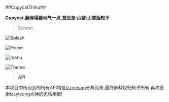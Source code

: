 ##CopycatZhihu##

**Copycat,翻译得接地气一点,意思是:山寨;山寨版知乎**


> Screen


![Splash](http://img.blog.csdn.net/20160804103913542)


![Home](http://img.blog.csdn.net/20160804103857307)


![menu](http://img.blog.csdn.net/20160804103906151)


![Theme](http://img.blog.csdn.net/20160804103923292)




> **API**

本项目中所用到的所有API均是[izzyleung](https://github.com/izzyleung/ZhihuDailyPurify/wiki/%E7%9F%A5%E4%B9%8E%E6%97%A5%E6%8A%A5-API-%E5%88%86%E6%9E%90)分析而来,最终解释权归知乎所有.再次感谢izzyleung大神的无私奉献!
